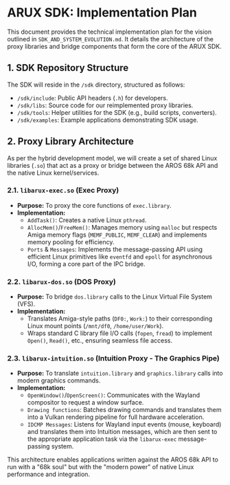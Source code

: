 # ARUX SDK: Implementation Plan

This document provides the technical implementation plan for the vision outlined in `SDK_AND_SYSTEM_EVOLUTION.md`. It details the architecture of the proxy libraries and bridge components that form the core of the ARUX SDK.

## 1. SDK Repository Structure

The SDK will reside in the `/sdk` directory, structured as follows:

* `/sdk/include`: Public API headers (`.h`) for developers.
* `/sdk/libs`: Source code for our reimplemented proxy libraries.
* `/sdk/tools`: Helper utilities for the SDK (e.g., build scripts, converters).
* `/sdk/examples`: Example applications demonstrating SDK usage.

## 2. Proxy Library Architecture

As per the hybrid development model, we will create a set of shared Linux libraries (`.so`) that act as a proxy or bridge between the AROS 68k API and the native Linux kernel/services.

### 2.1. `libarux-exec.so` (Exec Proxy)
* **Purpose:** To proxy the core functions of `exec.library`.
* **Implementation:**
    * `AddTask()`: Creates a native Linux `pthread`.
    * `AllocMem()`/`FreeMem()`: Manages memory using `malloc` but respects Amiga memory flags (`MEMF_PUBLIC`, `MEMF_CLEAR`) and implements memory pooling for efficiency.
    * `Ports` & `Messages`: Implements the message-passing API using efficient Linux primitives like `eventfd` and `epoll` for asynchronous I/O, forming a core part of the IPC bridge.

### 2.2. `libarux-dos.so` (DOS Proxy)
* **Purpose:** To bridge `dos.library` calls to the Linux Virtual File System (VFS).
* **Implementation:**
    * Translates Amiga-style paths (`DF0:`, `Work:`) to their corresponding Linux mount points (`/mnt/df0`, `/home/user/Work`).
    * Wraps standard C library file I/O calls (`fopen`, `fread`) to implement `Open()`, `Read()`, etc., ensuring seamless file access.

### 2.3. `libarux-intuition.so` (Intuition Proxy - The Graphics Pipe)
* **Purpose:** To translate `intuition.library` and `graphics.library` calls into modern graphics commands.
* **Implementation:**
    * `OpenWindow()`/`OpenScreen()`: Communicates with the Wayland compositor to request a window surface.
    * `Drawing functions`: Batches drawing commands and translates them into a Vulkan rendering pipeline for full hardware acceleration.
    * `IDCMP Messages`: Listens for Wayland input events (mouse, keyboard) and translates them into Intuition messages, which are then sent to the appropriate application task via the `libarux-exec` message-passing system.

This architecture enables applications written against the AROS 68k API to run with a "68k soul" but with the "modern power" of native Linux performance and integration.

